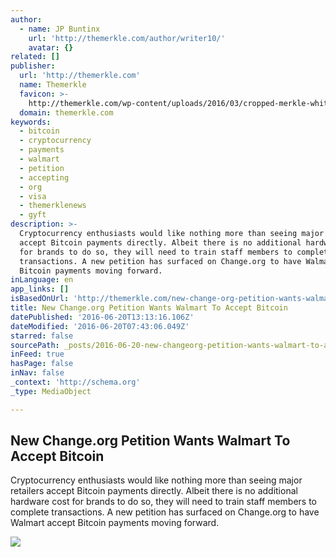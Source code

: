 ```yaml
---
author:
  - name: JP Buntinx
    url: 'http://themerkle.com/author/writer10/'
    avatar: {}
related: []
publisher:
  url: 'http://themerkle.com'
  name: Themerkle
  favicon: >-
    http://themerkle.com/wp-content/uploads/2016/03/cropped-merkle-white-1-192x192.png
  domain: themerkle.com
keywords:
  - bitcoin
  - cryptocurrency
  - payments
  - walmart
  - petition
  - accepting
  - org
  - visa
  - themerklenews
  - gyft
description: >-
  Cryptocurrency enthusiasts would like nothing more than seeing major retailers
  accept Bitcoin payments directly. Albeit there is no additional hardware cost
  for brands to do so, they will need to train staff members to complete
  transactions. A new petition has surfaced on Change.org to have Walmart accept
  Bitcoin payments moving forward.
inLanguage: en
app_links: []
isBasedOnUrl: 'http://themerkle.com/new-change-org-petition-wants-walmart-to-accept-bitcoin/'
title: New Change.org Petition Wants Walmart To Accept Bitcoin
datePublished: '2016-06-20T13:13:16.106Z'
dateModified: '2016-06-20T07:43:06.049Z'
starred: false
sourcePath: _posts/2016-06-20-new-changeorg-petition-wants-walmart-to-accept-bitcoin.md
inFeed: true
hasPage: false
inNav: false
_context: 'http://schema.org'
_type: MediaObject

---
```

<article style=""><h1>New Change.org Petition Wants Walmart To Accept Bitcoin</h1><p>Cryptocurrency enthusiasts would like nothing more than seeing major retailers accept Bitcoin payments directly. Albeit there is no additional hardware cost for brands to do so, they will need to train staff members to complete transactions. A new petition has surfaced on Change.org to have Walmart accept Bitcoin payments moving forward.</p><img src="http://themerkle.com/wp-content/uploads/2016/06/shutterstock_337598588.jpg" /></article>